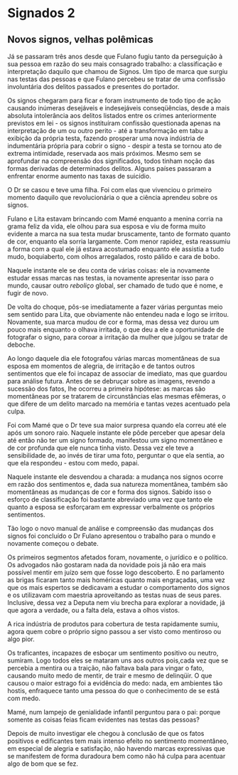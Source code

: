 # Signados 2
## Novos signos, velhas polêmicas

Já se passaram três anos desde que Fulano fugiu tanto da perseguição à sua pessoa em razão do seu mais consagrado trabalho: a classificação e interpretação daquilo que chamou de Signos. Um tipo de marca que surgiu nas testas das pessoas e que Fulano percebeu se tratar de uma confissão involuntária dos delitos passados e presentes do portador.

Os signos chegaram para ficar e foram instrumento de todo tipo de ação causando inúmeras desejáveis e indesejáveis conseqüências, desde a mais absoluta intolerância aos delitos listados entre os crimes anteriormente previstos em lei - os signos instituíram confissão questionada apenas na interpretação de um ou outro perito - até a transformação em tabu a exibição da própria testa, fazendo prosperar uma nova indústria de indumentária própria para cobrir o signo - despir a testa se tornou ato de extrema intimidade, reservada aos mais próximos. Mesmo sem se aprofundar na compreensão dos significados, todos tinham noção das formas derivadas de determinados delitos. Alguns países passaram a enfrentar enorme aumento nas taxas de suicídio.

O Dr se casou e teve uma filha. Foi com elas que vivenciou o primeiro momento daquilo que revolucionária o que a ciência aprendeu sobre os signos.

Fulano e Lita estavam brincando com Mamé enquanto a menina corria na grama feliz da vida, ele olhou para sua esposa e viu de forma muito evidente a marca na sua testa mudar bruscamente, tanto de formato quanto de cor, enquanto ela sorria largamente. Com menor rapidez, esta reassumiu a forma com a qual ele já estava acostumado enquanto ele assistia a tudo mudo, boquiaberto, com olhos arregalados, rosto pálido e cara de bobo.

Naquele instante ele se deu conta de várias coisas: ele ia novamente estudar essas marcas nas testas, ia novamente apresentar isso para o mundo, causar outro _reboliço_ global, ser chamado de tudo que é nome, e fugir de novo. 

De volta do choque, pôs-se imediatamente a fazer várias perguntas meio sem sentido para Lita, que obviamente não entendeu nada e logo se irritou. Novamente, sua marca mudou de cor e forma, mas dessa vez durou um pouco mais enquanto o olhava irritada, o que deu a ele a oportunidade de fotografar o signo, para coroar a irritação da mulher que julgou se tratar de deboche.

Ao longo daquele dia ele fotografou várias marcas momentâneas de sua esposa em momentos de alegria, de irritação e de tantos outros sentimentos que ele foi incapaz de associar de imediato, mas que guardou para análise futura. Antes de se debruçar sobre as imagens, revendo a sucessão dos fatos, lhe ocorreu a primeira hipótese: as marcas são momentâneas por se tratarem de circunstâncias elas mesmas efêmeras, o que difere de um delito marcado na memória e tantas vezes acentuado pela culpa.

Foi com Mamé que o Dr teve sua maior surpresa quando ela correu até ele após um sonoro raio. Naquele instante ele pôde perceber que apesar dela até então não ter um signo formado, manifestou um signo momentâneo e de cor profunda que ele nunca tinha visto. Dessa vez ele teve a sensibilidade de, ao invés de tirar uma foto, perguntar o que ela sentia, ao que ela respondeu - estou com medo, papai.

Naquele instante ele desvendou a charada: a mudança nos signos ocorre em razão dos sentimentos e, dada sua natureza momentânea, também são momentâneas as mudanças de cor e forma dos signos. Sabido isso o esforço de classificação foi bastante abreviado uma vez que tanto ele quanto a esposa se esforçaram em expressar verbalmente os próprios sentimentos.

Tão logo o novo manual de análise e compreensão das mudanças dos signos foi concluído o Dr Fulano apresentou o trabalho para o mundo e novamente começou o debate.

Os primeiros segmentos afetados foram, novamente, o jurídico e o político. Os advogados não gostaram nada da novidade pois já não era mais possível mentir em juízo sem que fosse logo descoberto. E no parlamento as brigas ficaram tanto mais homéricas quanto mais engraçadas, uma vez que os mais espertos se dedicavam a estudar o comportamento dos signos e os utilizavam com maestria aproveitando as testas nuas de seus pares. Inclusive, dessa vez a Deputa nem viu brecha para explorar a novidade, já que agora a verdade, ou a falta dela, estava a olhos vistos. 

A rica indústria de produtos para cobertura de testa rapidamente sumiu, agora quem cobre o próprio signo passou a ser visto como mentiroso ou algo pior.

Os traficantes, incapazes de esboçar um sentimento positivo ou neutro, sumiram. Logo todos eles se mataram uns aos outros pois,cada vez que se percebia a mentira ou a traição, não faltava bala para vingar o fato, causando muito medo de mentir, de trair e mesmo de delinqüir. O  que causou o maior estrago foi a evidência do medo: nada, em ambientes tão hostis, enfraquece tanto uma pessoa do que o conhecimento de se está com medo.

Mamé, num lampejo de genialidade infantil perguntou para o pai: porque somente as coisas feias ficam evidentes nas testas das pessoas? 

Depois de muito investigar ele chegou à conclusão de que os fatos positivos e edificantes tem mais intenso efeito no sentimento momentâneo, em especial de alegria e satisfação, não havendo marcas expressivas que se manifestem de forma duradoura bem como não há culpa para acentuar algo de bom que se fez.

